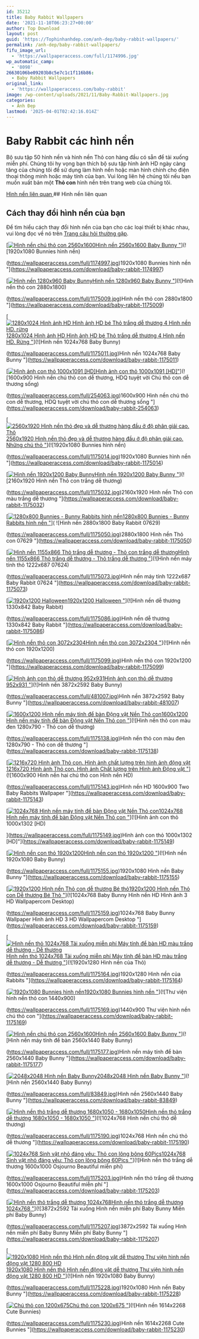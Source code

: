 ```yaml
---
id: 35212
title: Baby Rabbit Wallpapers
date: '2021-11-10T06:23:27+00:00'
author: Top Download
layout: post
guid: 'https://Tophinhanhdep.com/anh-dep/baby-rabbit-wallpapers/'
permalink: /anh-dep/baby-rabbit-wallpapers/
fifu_image_url:
  - 'https://wallpaperaccess.com/full/1174996.jpg'
wp_automatic_camp:
  - '8098'
26630106be09203b8c5e7c1c1f116b86:
  - Baby Rabbit Wallpapers
original_link:
  - 'https://wallpaperaccess.com/baby-rabbit'
image: /wp-content/uploads/2021/11/Baby-Rabbit-Wallpapers.jpg
categories:
  - Ảnh Đẹp
lastmod: '2025-04-01T02:42:16.014Z'
---
```

# Baby Rabbit các hình nền

Bộ sưu tập 50 hình nền và hình nền Thỏ con hàng đầu có sẵn để tải xuống miễn phí. Chúng tôi hy vọng bạn thích bộ sưu tập hình ảnh HD ngày càng tăng của chúng tôi để sử dụng làm hình nền hoặc màn hình chính cho điện thoại thông minh hoặc máy tính của bạn. Vui lòng liên hệ chúng tôi nếu bạn muốn xuất bản một **Thỏ con** hình nền trên trang web của chúng tôi.

[Hình nền liên quan ](#related) ## Hình nền liên quan

## Cách thay đổi hình nền của bạn

Để tìm hiểu cách thay đổi hình nền của bạn cho các loại thiết bị khác nhau, vui lòng đọc về nó trên [Trang câu hỏi thường gặp](https://tophinhanhdep.com/faq/).

  
[[![Hình nền chú thỏ con 2560x1600](https://wallpaperaccess.com/full/1174996.jpg)Hình nền 2560x1600 Baby Bunny "](https://wallpaperaccess.com/download/baby-rabbit-1174996)](![1920x1080 Bunnies hình nền)

(https://wallpaperaccess.com/full/1174997.jpg)1920x1080 Bunnies hình nền "](https://wallpaperaccess.com/download/baby-rabbit-1174997)

[[![Hình nền 1280x960 Baby Bunny](https://wallpaperaccess.com/full/1175008.jpg)Hình nền 1280x960 Baby Bunny "](https://wallpaperaccess.com/download/baby-rabbit-1175008)](![Hình nền thỏ con 2880x1800)

(https://wallpaperaccess.com/full/1175009.jpg)Hình nền thỏ con 2880x1800 "](https://wallpaperaccess.com/download/baby-rabbit-1175009)

[[![1280x1024 Hình ảnh HD Hình ảnh HD bé Thỏ trắng dễ thương 4 Hình nền HD.  rừng](https://wallpaperaccess.com/full/940483.jpg)1280x1024 Hình ảnh HD Hình ảnh HD bé Thỏ trắng dễ thương 4 Hình nền HD. Rừng "](https://wallpaperaccess.com/download/baby-rabbit-940483)](![Hình nền 1024x768 Baby Bunny)

(https://wallpaperaccess.com/full/1175011.jpg)Hình nền 1024x768 Baby Bunny "](https://wallpaperaccess.com/download/baby-rabbit-1175011)

[[![Hình ảnh con thỏ 1000x1091 [HD]](https://wallpaperaccess.com/full/1175012.jpg)Hình ảnh con thỏ 1000x1091 \[HD\]"](https://wallpaperaccess.com/download/baby-rabbit-1175012)](![1600x900 Hình nền chú thỏ con dễ thương, HDQ tuyệt vời Chú thỏ con dễ thương sống)

(https://wallpaperaccess.com/full/254063.jpg)1600x900 Hình nền chú thỏ con dễ thương, HDQ tuyệt vời chú thỏ con dễ thương sống "](https://wallpaperaccess.com/download/baby-rabbit-254063)

[[![2560x1920 Hình nền thỏ đẹp và dễ thương hàng đầu ở độ phân giải cao.  Thỏ](https://wallpaperaccess.com/full/254095.jpg)2560x1920 Hình nền thỏ đẹp và dễ thương hàng đầu ở độ phân giải cao. Những chú thỏ "](https://wallpaperaccess.com/download/baby-rabbit-254095)](![1920x1080 Bunnies hình nền)

(https://wallpaperaccess.com/full/1175014.jpg)1920x1080 Bunnies hình nền "](https://wallpaperaccess.com/download/baby-rabbit-1175014)

[[![Hình nền 1920x1200 Baby Bunny](https://wallpaperaccess.com/full/1175031.jpg)Hình nền 1920x1200 Baby Bunny "](https://wallpaperaccess.com/download/baby-rabbit-1175031)](![2160x1920 Hình nền Thỏ con trắng dễ thương)

(https://wallpaperaccess.com/full/1175032.jpg)2160x1920 Hình nền Thỏ con màu trắng dễ thương "](https://wallpaperaccess.com/download/baby-rabbit-1175032)

[[![1280x800 Bunnies - Bunny Rabbits hình nền](https://wallpaperaccess.com/full/1175038.jpg)1280x800 Bunnies - Bunny Rabbits hình nền "](https://wallpaperaccess.com/download/baby-rabbit-1175038)]( ![Hình nền 2880x1800 Baby Rabbit 07629)

(https://wallpaperaccess.com/full/1175050.jpg)2880x1800 Hình nền Thỏ con 07629 "](https://wallpaperaccess.com/download/baby-rabbit-1175050)

[[![Hình nền 1155x866 Thỏ trắng dễ thương - Thỏ con trắng dễ thương](https://wallpaperaccess.com/full/1175068.jpg)Hình nền 1155x866 Thỏ trắng dễ thương - Thỏ trắng dễ thương "](https://wallpaperaccess.com/download/baby-rabbit-1175068)](![Hình nền máy tính thỏ 1222x687 07624)

(https://wallpaperaccess.com/full/1175073.jpg)Hình nền máy tính 1222x687 Baby Rabbit 07624 "](https://wallpaperaccess.com/download/baby-rabbit-1175073)

[[![1920x1200 Halloween](https://wallpaperaccess.com/full/1175083.jpg)1920x1200 Halloween "](https://wallpaperaccess.com/download/baby-rabbit-1175083)](![Hình nền dễ thương 1330x842 Baby Rabbit)

(https://wallpaperaccess.com/full/1175086.jpg)Hình nền dễ thương 1330x842 Baby Rabbit "](https://wallpaperaccess.com/download/baby-rabbit-1175086)

[[![Hình nền thỏ con 3072x2304](https://wallpaperaccess.com/full/1175094.jpg)Hình nền thỏ con 3072x2304 "](https://wallpaperaccess.com/download/baby-rabbit-1175094)](![Hình nền thỏ con 1920x1200)

(https://wallpaperaccess.com/full/1175099.jpg)Hình nền thỏ con 1920x1200 "](https://wallpaperaccess.com/download/baby-rabbit-1175099)

[[![Hình ảnh con thỏ dễ thương 952x931](https://wallpaperaccess.com/full/1175116.jpg)Hình ảnh con thỏ dễ thương 952x931 "](https://wallpaperaccess.com/download/baby-rabbit-1175116)](![Hình nền 3872x2592 Baby Bunny)

(https://wallpaperaccess.com/full/481007.jpg)Hình nền 3872x2592 Baby Bunny "](https://wallpaperaccess.com/download/baby-rabbit-481007)

[[![1600x1200 Hình nền máy tính để bàn Động vật Nền Thỏ con](https://wallpaperaccess.com/full/1175128.jpg)1600x1200 Hình nền máy tính để bàn Động vật Nền Thỏ con "](https://wallpaperaccess.com/download/baby-rabbit-1175128)](![Hình nền thỏ con màu đen 1280x790 - Thỏ con dễ thương)

(https://wallpaperaccess.com/full/1175138.jpg)Hình nền thỏ con màu đen 1280x790 - Thỏ con dễ thương "](https://wallpaperaccess.com/download/baby-rabbit-1175138)

[[![1216x720 Hình ảnh Thỏ con.  Hình ảnh chất lượng trên hình ảnh động vật](https://wallpaperaccess.com/full/1175141.jpg)1216x720 Hình ảnh Thỏ con. Hình ảnh Chất lượng trên Hình ảnh Động vật "](https://wallpaperaccess.com/download/baby-rabbit-1175141)](![1600x900 Hình nền hai chú thỏ con Hình nền HD)

(https://wallpaperaccess.com/full/1175143.jpg)Hình nền HD 1600x900 Two Baby Rabbits Wallpaper "](https://wallpaperaccess.com/download/baby-rabbit-1175143)

[[![1024x768 Hình nền máy tính để bàn Động vật Nền Thỏ con](https://wallpaperaccess.com/full/1175144.jpg)1024x768 Hình nền máy tính để bàn Động vật Nền Thỏ con "](https://wallpaperaccess.com/download/baby-rabbit-1175144)](![Hình ảnh con thỏ 1000x1302 [HD)

](https://wallpaperaccess.com/full/1175149.jpg)Hình ảnh con thỏ 1000x1302 \[HD\]"](https://wallpaperaccess.com/download/baby-rabbit-1175149)

[[![Hình nền con thỏ 1920x1200](https://wallpaperaccess.com/full/1175151.jpg)Hình nền con thỏ 1920x1200 "](https://wallpaperaccess.com/download/baby-rabbit-1175151)](![Hình nền 1920x1080 Baby Bunny)

(https://wallpaperaccess.com/full/1175155.jpg)1920x1080 Hình nền Baby Bunny "](https://wallpaperaccess.com/download/baby-rabbit-1175155)

[[![1920x1200 Hình nền Thỏ con dễ thương Bé thỏ](https://wallpaperaccess.com/full/1175158.jpg)1920x1200 Hình nền Thỏ con Dễ thương Bé Thỏ "](https://wallpaperaccess.com/download/baby-rabbit-1175158)](![1024x768 Baby Bunny Hình nền HD Hình ảnh 3 HD Wallpapercom Desktop)

(https://wallpaperaccess.com/full/1175159.jpg)1024x768 Baby Bunny Wallpaper Hình ảnh HD 3 HD Wallpapercom Desktop "](https://wallpaperaccess.com/download/baby-rabbit-1175159)

[[![Hình nền thỏ 1024x768 Tải xuống miễn phí Máy tính để bàn HD màu trắng dễ thương - Dễ thương](https://wallpaperaccess.com/full/1175160.jpg)Hình nền thỏ 1024x768 Tải xuống miễn phí Máy tính để bàn HD màu trắng dễ thương - Dễ thương "](https://wallpaperaccess.com/download/baby-rabbit-1175160)](![1920x1280 Hình nền của Thỏ)

(https://wallpaperaccess.com/full/1175164.jpg)1920x1280 Hình nền của Rabbits "](https://wallpaperaccess.com/download/baby-rabbit-1175164)

[[![1920x1080 Bunnies hình nền](https://wallpaperaccess.com/full/1175168.jpg)1920x1080 Bunnies hình nền "](https://wallpaperaccess.com/download/baby-rabbit-1175168)](![Thư viện hình nền thỏ con 1440x900)

(https://wallpaperaccess.com/full/1175169.jpg)1440x900 Thư viện hình nền chú thỏ con "](https://wallpaperaccess.com/download/baby-rabbit-1175169)

[[![Hình nền chú thỏ con 2560x1600](https://wallpaperaccess.com/full/1175174.jpg)Hình nền 2560x1600 Baby Bunny "](https://wallpaperaccess.com/download/baby-rabbit-1175174)](![Hình nền máy tính để bàn 2560x1440 Baby Bunny)

(https://wallpaperaccess.com/full/1175177.jpg)Hình nền máy tính để bàn 2560x1440 Baby Bunny "](https://wallpaperaccess.com/download/baby-rabbit-1175177)

[[![2048x2048 Hình nền Baby Bunny](https://wallpaperaccess.com/full/1175180.jpg)2048x2048 Hình nền Baby Bunny "](https://wallpaperaccess.com/download/baby-rabbit-1175180)](![Hình nền 2560x1440 Baby Bunny)

(https://wallpaperaccess.com/full/83849.jpg)Hình nền 2560x1440 Baby Bunny "](https://wallpaperaccess.com/download/baby-rabbit-83849)

[[![Hình nền thỏ trắng dễ thương 1680x1050 - 1680x1050](https://wallpaperaccess.com/full/1175184.jpg)Hình nền thỏ trắng dễ thương 1680x1050 - 1680x1050 "](https://wallpaperaccess.com/download/baby-rabbit-1175184)](![1024x768 Hình nền chú thỏ dễ thương)

(https://wallpaperaccess.com/full/1175190.jpg)1024x768 Hình nền chú thỏ dễ thương "](https://wallpaperaccess.com/download/baby-rabbit-1175190)

[[![1024x768 Sinh vật nhỏ đáng yêu: Thỏ con lông bông 60Pics](https://wallpaperaccess.com/full/1175192.jpg)1024x768 Sinh vật nhỏ đáng yêu: Thỏ con lông bông 60Pics "](https://wallpaperaccess.com/download/baby-rabbit-1175192)](![Hình nền thỏ trắng dễ thương 1600x1000 Osjourno Beautiful miễn phí)

(https://wallpaperaccess.com/full/1175203.jpg)Hình nền thỏ trắng dễ thương 1600x1000 Osjourno Beautiful miễn phí "](https://wallpaperaccess.com/download/baby-rabbit-1175203)

[[![Hình nền thỏ trắng dễ thương 1024x768](https://wallpaperaccess.com/full/1175204.jpg)Hình nền thỏ trắng dễ thương 1024x768 "](https://wallpaperaccess.com/download/baby-rabbit-1175204)](![3872x2592 Tải xuống Hình nền miễn phí Baby Bunny Miễn phí Baby Bunny)

(https://wallpaperaccess.com/full/1175207.jpg)3872x2592 Tải xuống Hình nền miễn phí Baby Bunny Miễn phí Baby Bunny "](https://wallpaperaccess.com/download/baby-rabbit-1175207)

[[![1920x1080 Hình nền thỏ Hình nền động vật dễ thương Thư viện hình nền động vật 1280 800 HD](https://wallpaperaccess.com/full/1175226.jpg)1920x1080 Hình nền thỏ Hình nền động vật dễ thương Thư viện hình nền động vật 1280 800 HD "](https://wallpaperaccess.com/download/baby-rabbit-1175226)](![Hình nền 1920x1080 Baby Bunny)

(https://wallpaperaccess.com/full/1175228.jpg)1920x1080 Hình nền Baby Bunny "](https://wallpaperaccess.com/download/baby-rabbit-1175228)

[[![Chú thỏ con 1200x675](https://wallpaperaccess.com/full/1175229.jpg)Chú thỏ con 1200x675 "](https://wallpaperaccess.com/download/baby-rabbit-1175229)](![Hình nền 1614x2268 Cute Bunnies)

(https://wallpaperaccess.com/full/1175230.jpg)Hình nền 1614x2268 Cute Bunnies "](https://wallpaperaccess.com/download/baby-rabbit-1175230)
